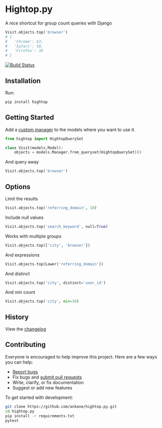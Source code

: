# Hightop.py

A nice shortcut for group count queries with Django

```python
Visit.objects.top('browser')
# {
#   'Chrome': 63,
#   'Safari': 50,
#   'Firefox': 34
# }
```

[![Build Status](https://github.com/ankane/hightop.py/workflows/build/badge.svg?branch=master)](https://github.com/ankane/hightop.py/actions)

## Installation

Run:

```sh
pip install hightop
```

## Getting Started

Add a [custom manager](https://docs.djangoproject.com/en/3.2/topics/db/managers/) to the models where you want to use it.

```python
from hightop import HightopQuerySet

class Visit(models.Model):
    objects = models.Manager.from_queryset(HightopQuerySet)()
```

And query away

```python
Visit.objects.top('browser')
```

## Options

Limit the results

```python
Visit.objects.top('referring_domain', 10)
```

Include null values

```python
Visit.objects.top('search_keyword', null=True)
```

Works with multiple groups

```python
Visit.objects.top(['city', 'browser'])
```

And expressions

```python
Visit.objects.top(Lower('referring_domain'))
```

And distinct

```python
Visit.objects.top('city', distinct='user_id')
```

And min count

```python
Visit.objects.top('city', min=10)
```

## History

View the [changelog](https://github.com/ankane/hightop.py/blob/master/CHANGELOG.md)

## Contributing

Everyone is encouraged to help improve this project. Here are a few ways you can help:

- [Report bugs](https://github.com/ankane/hightop.py/issues)
- Fix bugs and [submit pull requests](https://github.com/ankane/hightop.py/pulls)
- Write, clarify, or fix documentation
- Suggest or add new features

To get started with development:

```sh
git clone https://github.com/ankane/hightop.py.git
cd hightop.py
pip install -r requirements.txt
pytest
```
